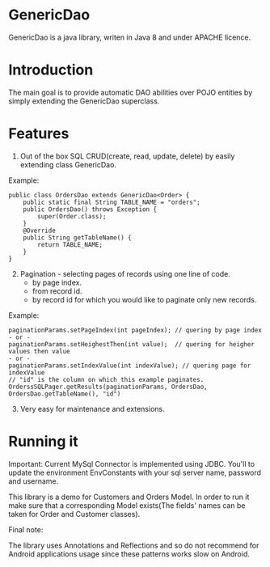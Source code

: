 # GenericDao
GenericDao is a java library, writen in Java 8 and under APACHE licence.

# Introduction

The main goal is to provide automatic DAO abilities over POJO entities by simply extending 
the GenericDao superclass. 

# Features

 1. Out of the box SQL CRUD(create, read, update, delete) by easily extending class GenericDao.

Example: 

    public class OrdersDao extends GenericDao<Order> {
    	public static final String TABLE_NAME = "orders";
    	public OrdersDao() throws Exception {
    		super(Order.class);
    	}
    	@Override
    	public String getTableName() {
    		return TABLE_NAME;
    	}
    }

 2. Pagination - selecting pages of records using one line of code. 
    - by page index.
    - from record id.
    - by record id for which you would like to paginate only new records.

Example: 

    paginationParams.setPageIndex(int pageIndex); // quering by page index
    - or -
    paginationParams.setHeighestThen(int value);  // quering for heigher values then value
    - or -
    paginationParams.setIndexValue(int indexValue); // quering page for indexValue
    // "id" is the column on which this example paginates.
    OrderssSQLPager.getResults(paginationParams, OrdersDao, OrdersDao.getTableName(), "id")

3. Very easy for maintenance and extensions.

# Running it
Important: Current MySql Connector is implemented using JDBC. You'll to update the environment EnvConstants with your sql server name, password and username.

This library is a demo for Customers and Orders Model. 
In order to run it make sure that a corresponding Model exists(The fields' names can be taken for Order and Customer classes).   

Final note:

The library uses Annotations and Reflections and so do not recommend for Android applications usage since these patterns works 
slow on Android.
